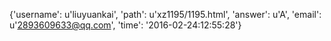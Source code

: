 {'username': u'liuyuankai', 'path': u'xz1195/1195.html', 'answer': u'A', 'email': u'2893609633@qq.com', 'time': '2016-02-24:12:55:28'}
